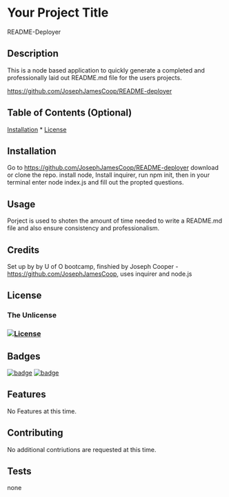 
  # Your Project Title
  
  README-Deployer
      
      
  ## Description 
      
  This is a node based application to quickly generate a completed and professionally laid out README.md file for the users projects.
      
  https://github.com/JosephJamesCoop/README-deployer
      
      
  ## Table of Contents (Optional)
      
  [Installation](#installation) * [License](#License)
      
      
  ## Installation
      
  Go to https://github.com/JosephJamesCoop/README-deployer download or clone the repo. install node, Install inquirer, run npm init, then in your terminal enter node index.js and fill out the propted questions.
      
      
  ## Usage 
      
  Porject is used to shoten the amount of time needed to write a README.md file and also ensure consistency and professionalism.
      
      
  ## Credits
      
  Set up by by U of O bootcamp, finshied by Joseph Cooper - https://github.com/JosephJamesCoop, uses inquirer and node.js
      
      
  ## License
      
  ### The Unlicense
  ### [![License](https://img.shields.io/badge/License-The%20Unlicense-green)](https://choosealicense.com/licenses/unlicense/)
      
      
  ## Badges
      
  [![badge](https://img.shields.io/badge/node.js-is%20Awesome!-red)]() 
  [![badge](https://img.shields.io/badge/javascript-node.js-blue)]() 
   
      
  ## Features
      
  No Features at this time.
      
      
  ## Contributing
      
  No additional contriutions are requested at this time.
      
      
  ## Tests
      
  none
      
  